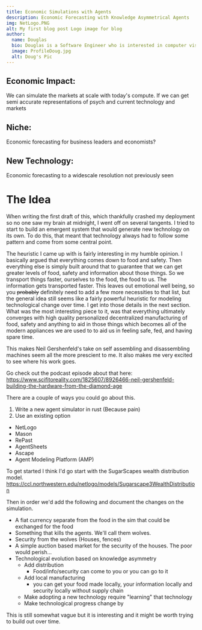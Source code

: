 ```yaml
---
title: Economic Simulations with Agents
description: Economic Forecasting with Knowledge Asymmetrical Agents
img: NetLogo.PNG
alt: My first blog post Logo image for blog
author:
  name: Douglas
  bio: Douglas is a Software Engineer who is interested in computer vision and our quest for strong AI. He also is constantly looking for ways to push the envelope of his personal mental and physical fitness.
  image: ProfileDoug.jpg
  alt: Doug's Pic
---
```


## Economic Impact: 
We can simulate the markets at scale with today's compute. If we can get semi accurate representations of psych and current technology and markets
## Niche: 
Economic forecasting for business leaders and economists?
## New Technology:
 Economic forecasting to a widescale resolution not previously seen

# The Idea

When writing the first draft of this, which thankfully crashed my deployment so no one saw my brain at midnight, I went off on several tangents. I tried to start to build an emergent system that would generate new technology on its own. To do this, that meant that technology always had to follow some pattern and come from some central point.

The heuristic I came up with is fairly interesting in my humble opinion. I basically argued that everything comes down to food and safety. Then everything else is simply built around that to guarantee that we can get greater levels of food, safety and information about those things. So we transport things faster, ourselves to the food, the food to us. The information gets transported faster. This leaves out emotional well being, so you ~~probably~~ definitely need to add a few more necessities to that list, but the general idea still seems like a fairly powerful heuristic for modeling technological change over time. I get into those details in the next section. What was the most interesting piece to it, was that everything ultimately converges with high quality personalized decentralized manufacturing of food, safety and anything to aid in those things which becomes all of the modern appliances we are used to to aid us in feeling safe, fed, and having spare time.

This makes Neil Gershenfeld's take on self assembling and disassembling machines seem all the more prescient to me. It also makes me very excited to see where his work goes.

Go check out the podcast episode about that here: https://www.scifitoreality.com/1825607/8926466-neil-gershenfeld-building-the-hardware-from-the-diamond-age

There are a couple of ways you could go about this.
1. Write a new agent simulator in rust (Because pain)
1. Use an existing option
  * NetLogo
  * Mason
  * RePast
  * AgentSheets
  * Ascape
  * Agent Modeling Platform (AMP)


To get started I think I'd go start with the SugarScapes wealth distribution model. https://ccl.northwestern.edu/netlogo/models/Sugarscape3WealthDistribution

Then in order we'd add the following and document the changes on the simulation.
* A fiat currency separate from the food in the sim that could be exchanged for the food
* Something that kills the agents. We'll call them wolves.
* Security from the wolves (Houses, fences)
* A simple auction based market for the security of the houses. The poor would perish...
* Technological evolution based on knowledge asymmetry
  * Add distribution
    * Food/info/security can come to you or you can go to it
  * Add local manufacturing
    * you can get your food made locally, your information locally and security locally without supply chain
  * Make adopting a new technology require "learning" that technology
  * Make technological progress change by 

This is still somewhat vague but it is interesting and it might be worth trying to build out over time.


